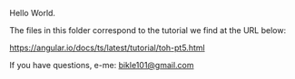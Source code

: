 Hello World.

The files in this folder correspond to the tutorial we find at the URL below:

https://angular.io/docs/ts/latest/tutorial/toh-pt5.html

If you have questions, e-me: bikle101@gmail.com
